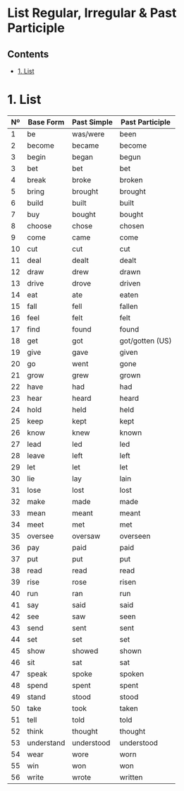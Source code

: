 # List Regular, Irregular & Past Participle <!-- omit in toc -->

## Contents <!-- omit in toc -->

- [1. List](#1-list)

# 1. List

| Nº  | Base Form  | Past Simple | Past Participle |
| --- | ---------- | ----------- | --------------- |
| 1   | be         | was/were    | been            |
| 2   | become     | became      | become          |
| 3   | begin      | began       | begun           |
| 3   | bet        | bet         | bet             |
| 4   | break      | broke       | broken          |
| 5   | bring      | brought     | brought         |
| 6   | build      | built       | built           |
| 7   | buy        | bought      | bought          |
| 8   | choose     | chose       | chosen          |
| 9   | come       | came        | come            |
| 10  | cut        | cut         | cut             |
| 11  | deal       | dealt       | dealt           |
| 12  | draw       | drew        | drawn           |
| 13  | drive      | drove       | driven          |
| 14  | eat        | ate         | eaten           |
| 15  | fall       | fell        | fallen          |
| 16  | feel       | felt        | felt            |
| 17  | find       | found       | found           |
| 18  | get        | got         | got/gotten (US) |
| 19  | give       | gave        | given           |
| 20  | go         | went        | gone            |
| 21  | grow       | grew        | grown           |
| 22  | have       | had         | had             |
| 23  | hear       | heard       | heard           |
| 24  | hold       | held        | held            |
| 25  | keep       | kept        | kept            |
| 26  | know       | knew        | known           |
| 27  | lead       | led         | led             |
| 28  | leave      | left        | left            |
| 29  | let        | let         | let             |
| 30  | lie        | lay         | lain            |
| 31  | lose       | lost        | lost            |
| 32  | make       | made        | made            |
| 33  | mean       | meant       | meant           |
| 34  | meet       | met         | met             |
| 35  | oversee    | oversaw     | overseen        |
| 36  | pay        | paid        | paid            |
| 37  | put        | put         | put             |
| 38  | read       | read        | read            |
| 39  | rise       | rose        | risen           |
| 40  | run        | ran         | run             |
| 41  | say        | said        | said            |
| 42  | see        | saw         | seen            |
| 43  | send       | sent        | sent            |
| 44  | set        | set         | set             |
| 45  | show       | showed      | shown           |
| 46  | sit        | sat         | sat             |
| 47  | speak      | spoke       | spoken          |
| 48  | spend      | spent       | spent           |
| 49  | stand      | stood       | stood           |
| 50  | take       | took        | taken           |
| 51  | tell       | told        | told            |
| 52  | think      | thought     | thought         |
| 53  | understand | understood  | understood      |
| 54  | wear       | wore        | worn            |
| 55  | win        | won         | won             |
| 56  | write      | wrote       | written         |

